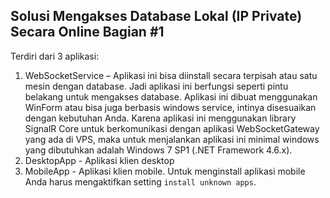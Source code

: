 ## Solusi Mengakses Database Lokal (IP Private) Secara Online Bagian #1

Terdiri dari 3 aplikasi:

1. WebSocketService – Aplikasi ini bisa diinstall secara terpisah atau satu mesin dengan database. Jadi aplikasi ini berfungsi seperti pintu belakang untuk mengakses database. Aplikasi ini dibuat menggunakan WinForm atau bisa juga berbasis windows service, intinya disesuaikan dengan kebutuhan Anda. Karena aplikasi ini menggunakan library SignalR Core untuk berkomunikasi dengan aplikasi WebSocketGateway yang ada di VPS, maka untuk menjalankan aplikasi ini minimal windows yang dibutuhkan adalah Windows 7 SP1 (.NET Framework 4.6.x).
2. DesktopApp - Aplikasi klien desktop
3. MobileApp - Aplikasi klien mobile. Untuk menginstall aplikasi mobile Anda harus mengaktifkan setting `install unknown apps`.